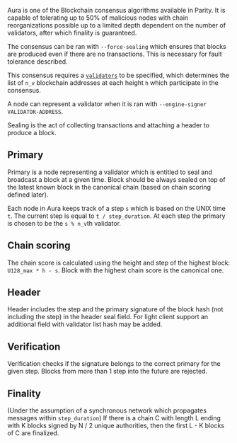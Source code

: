 Aura is one of the Blockchain consensus algorithms available in Parity. It is capable of tolerating up to 50% of malicious nodes with chain reorganizations possible up to a limited depth dependent on the number of validators, after which finality is guaranteed.

The consensus can be ran with `--force-sealing` which ensures that blocks are produced even if there are no transactions. This is necessary for fault tolerance described.

This consensus requires a [`validators`](https://github.com/paritytech/parity/wiki/Consensus-Engines#validator-engines) to be specified, which determines the list of `n_v` blockchain addresses at each height `h` which participate in the consensus.

A node can represent a validator when it is ran with `--engine-signer VALIDATOR-ADDRESS`.

Sealing is the act of collecting transactions and attaching a header to produce a block.

## Primary
Primary is a node representing a validator which is entitled to seal and broadcast a block at a given time. Block should be always sealed on top of the latest known block in the canonical chain (based on chain scoring defined later).

Each node in Aura keeps track of a step `s` which is based on the UNIX time `t`. The current step is equal to `t / step_duration`. At each step the primary is chosen to be the `s % n_v`th validator.

## Chain scoring
The chain score is calculated using the height and step of the highest block: `U128_max * h - s`. Block with the highest chain score is the canonical one.

## Header
Header includes the step and the primary signature of the block hash (not including the step) in the header seal field. For light client support an additional field with validator list hash may be added.

## Verification
Verification checks if the signature belongs to the correct primary for the given step. Blocks from more than 1 step into the future are rejected.

## Finality

(Under the assumption of a synchronous network which propagates messages within `step_duration`)
If there is a chain C with length L ending with K blocks signed by N / 2 unique authorities, then the first L - K blocks of C are finalized.
